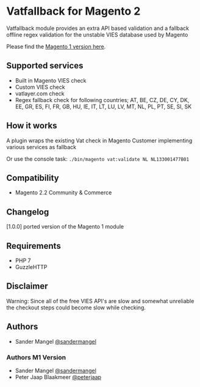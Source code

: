# Vatfallback for Magento 2

Vatfallback module provides an extra API based validation and a fallback offline regex validation 
for the unstable VIES database used by Magento

Please find the [Magento 1 version here](https://github.com/sandermangel/rkvatfallback/).

## Supported services

- Built in Magento VIES check
- Custom VIES check
- vatlayer.com check
- Regex fallback check for following countries; AT, BE, CZ, DE, CY, DK, EE, GR, ES, FI, FR, GB, HU, IE, IT, LT, LU, LV, MT, NL, PL, PT, SE, SI, SK

## How it works
A plugin wraps the existing Vat check in Magento Customer implementing various services as fallback

Or use the console task:
`./bin/magento vat:validate NL NL133001477B01`

## Compatibility

- Magento 2.2 Community & Commerce

## Changelog
[1.0.0] ported version of the Magento 1 module

## Requirements
- PHP 7
- GuzzleHTTP

## Disclaimer

Warning: Since all of the free VIES API's are slow and somewhat unreliable the checkout steps could become slow while checking.

## Authors

- Sander Mangel [@sandermangel](https://twitter.com/sandermangel)

### Authors M1 Version

- Sander Mangel [@sandermangel](https://twitter.com/sandermangel)
- Peter Jaap Blaakmeer [@peterjaap](https://twitter.com/peterjaap)
